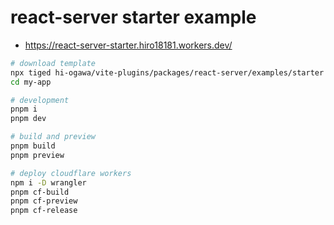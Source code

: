 # react-server starter example

- https://react-server-starter.hiro18181.workers.dev/

```sh
# download template
npx tiged hi-ogawa/vite-plugins/packages/react-server/examples/starter my-app
cd my-app

# development
pnpm i
pnpm dev

# build and preview
pnpm build
pnpm preview

# deploy cloudflare workers
npm i -D wrangler
pnpm cf-build
pnpm cf-preview
pnpm cf-release
```
